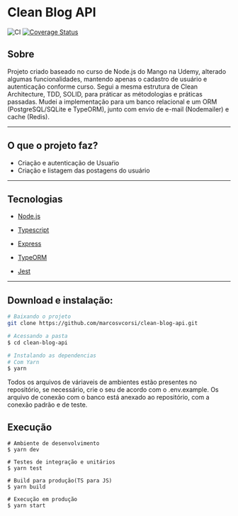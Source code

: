 # Clean Blog API

![CI](https://github.com/marcosvcorsi/clean-blog-api/workflows/CI/badge.svg)
[![Coverage Status](https://coveralls.io/repos/github/marcosvcorsi/clean-blog-api/badge.svg?branch=main)](https://coveralls.io/github/marcosvcorsi/clean-blog-api?branch=main)

## Sobre

Projeto criado baseado no curso de Node.js do Mango na Udemy, alterado algumas funcionalidades, 
mantendo apenas o cadastro de usuário e autenticação conforme curso. Segui a mesma estrutura de Clean
Architecture, TDD, SOLID, para práticar as métodologias e práticas passadas. Mudei a implementação para um banco relacional 
e um ORM (PostgreSQL/SQLite e TypeORM), junto com envio de e-mail (Nodemailer) e cache (Redis).

---

## O que o projeto faz?

- Criação e autenticação de Usuaŕio
- Criação e listagem das postagens do usuário

---

## Tecnologias

- [Node.js](https://nodejs.org/en/)

- [Typescript](https://www.typescriptlang.org/)

- [Express](https://expressjs.com/pt-br/)

- [TypeORM](https://typeorm.io/#/)

- [Jest](https://jestjs.io/)

---

## Download e instalação:

```bash
# Baixando o projeto
git clone https://github.com/marcosvcorsi/clean-blog-api.git

# Acessando a pasta
$ cd clean-blog-api

# Instalando as dependencias
# Com Yarn
$ yarn
```

Todos os arquivos de váriaveis de ambientes estão presentes no repositório,
se necessário, crie o seu de acordo com o .env.example. Os arquivo de conexão
com o banco está anexado ao repositório, com a conexão padrão e de teste.

## Execução

```
# Ambiente de desenvolvimento
$ yarn dev

# Testes de integração e unitários
$ yarn test

# Build para produção(TS para JS)
$ yarn build

# Execução em produção
$ yarn start
```
